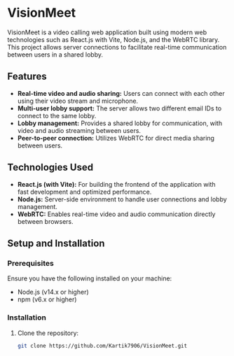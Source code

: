 # VisionMeet

VisionMeet is a video calling web application built using modern web technologies such as React.js with Vite, Node.js, and the WebRTC library. This project allows server connections to facilitate real-time communication between users in a shared lobby.

## Features

- **Real-time video and audio sharing:** Users can connect with each other using their video stream and microphone.
- **Multi-user lobby support:** The server allows two different email IDs to connect to the same lobby.
- **Lobby management:** Provides a shared lobby for communication, with video and audio streaming between users.
- **Peer-to-peer connection:** Utilizes WebRTC for direct media sharing between users.

## Technologies Used

- **React.js (with Vite):** For building the frontend of the application with fast development and optimized performance.
- **Node.js:** Server-side environment to handle user connections and lobby management.
- **WebRTC:** Enables real-time video and audio communication directly between browsers.

## Setup and Installation

### Prerequisites

Ensure you have the following installed on your machine:

- Node.js (v14.x or higher)
- npm (v6.x or higher)

### Installation

1. Clone the repository:

   ```bash
   git clone https://github.com/Kartik7906/VisionMeet.git
